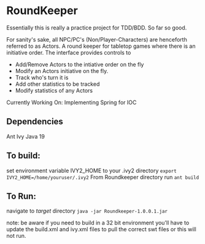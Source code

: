 RoundKeeper
===========
Essentially this is really a practice project for TDD/BDD.  So far so good.

For sanity's sake, all NPC/PC's (Non/Player-Characters) are henceforth referred to as Actors.
A round keeper for tabletop games where there is an initiative order. The interface provides controls to
- Add/Remove Actors to the intiative order on the fly
- Modify an Actors initiative on the fly.
- Track who's turn it is
- Add other statistics to be tracked
- Modify statistics of any Actors


Currently Working On: 
Implementing Spring for IOC

Dependencies
----
Ant
Ivy
Java 19

To build:
-----
set environment variable IVY2_HOME to your .ivy2 directory
`export IVY2_HOME=/home/youruser/.ivy2`
From Roundkeeper directory run
`ant build`

To Run:
------
navigate to _target_ directory
`java -jar Roundkeeper-1.0.0.1.jar`

note: be aware if you need to build in a 32 bit environment you'll have to update the build.xml and ivy.xml files to pull the correct swt files or this will not run.


